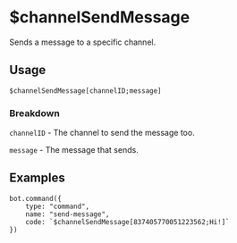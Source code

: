 # $channelSendMessage
Sends a message to a specific channel.

## Usage
```$channelSendMessage[channelID;message]```

### Breakdown
`channelID` - The channel to send the message too.

`message` - The message that sends.

## Examples
```
bot.command({
    type: "command",
    name: "send-message",
    code: `$channelSendMessage[837405770051223562;Hi!]`
})
```
